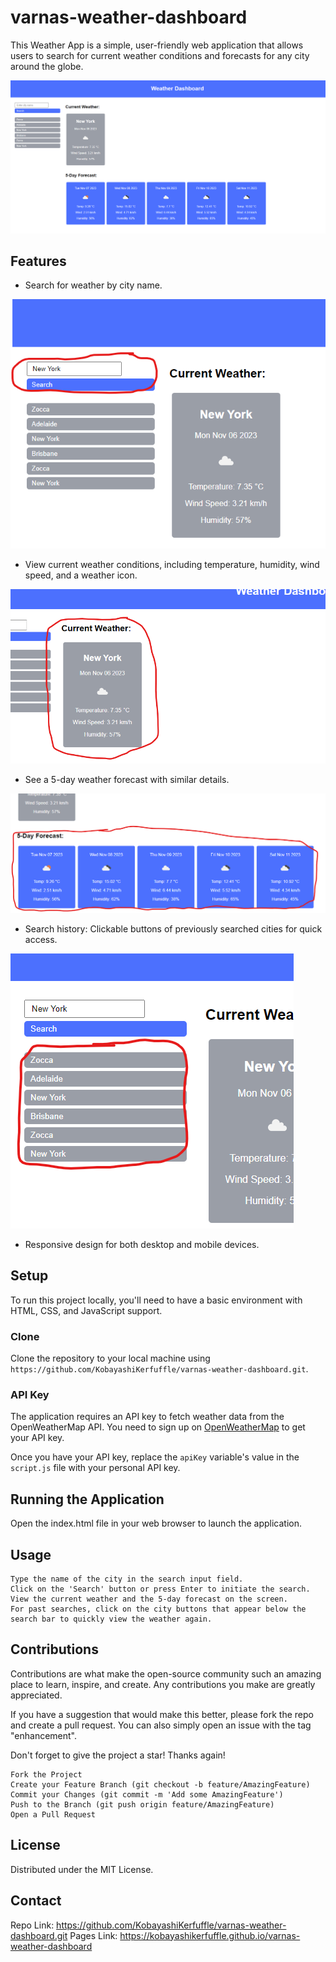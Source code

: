 # varnas-weather-dashboard

This Weather App is a simple, user-friendly web application that allows users to search for current weather conditions and forecasts for any city around the globe.

![Hero Screenshot](./assets/images/screenshot-hero.png)

## Features

- Search for weather by city name.

![Search Screenshot](./assets/images/screenshot-search.png)

- View current weather conditions, including temperature, humidity, wind speed, and a weather icon.

![Current Weather Screenshot](./assets/images/screenshot-current.png)

- See a 5-day weather forecast with similar details.

![Forecast Weather Screenshot](./assets/images/screenshot-forecast.png)

- Search history: Clickable buttons of previously searched cities for quick access.

![Search History Screenshot](./assets/images/screenshot-history.png)

- Responsive design for both desktop and mobile devices.

## Setup

To run this project locally, you'll need to have a basic environment with HTML, CSS, and JavaScript support.

### Clone

Clone the repository to your local machine using `https://github.com/KobayashiKerfuffle/varnas-weather-dashboard.git`.

### API Key

The application requires an API key to fetch weather data from the OpenWeatherMap API. You need to sign up on [OpenWeatherMap](https://openweathermap.org/api) to get your API key.

Once you have your API key, replace the `apiKey` variable's value in the `script.js` file with your personal API key.

## Running the Application

Open the index.html file in your web browser to launch the application.

## Usage

```
Type the name of the city in the search input field.
Click on the 'Search' button or press Enter to initiate the search.
View the current weather and the 5-day forecast on the screen.
For past searches, click on the city buttons that appear below the search bar to quickly view the weather again.
```

## Contributions

Contributions are what make the open-source community such an amazing place to learn, inspire, and create. Any contributions you make are greatly appreciated.

If you have a suggestion that would make this better, please fork the repo and create a pull request. You can also simply open an issue with the tag "enhancement".

Don't forget to give the project a star! Thanks again!

```
Fork the Project
Create your Feature Branch (git checkout -b feature/AmazingFeature)
Commit your Changes (git commit -m 'Add some AmazingFeature')
Push to the Branch (git push origin feature/AmazingFeature)
Open a Pull Request
```

## License

Distributed under the MIT License. 

## Contact

Repo Link: https://github.com/KobayashiKerfuffle/varnas-weather-dashboard.git
Pages Link: https://kobayashikerfuffle.github.io/varnas-weather-dashboard
